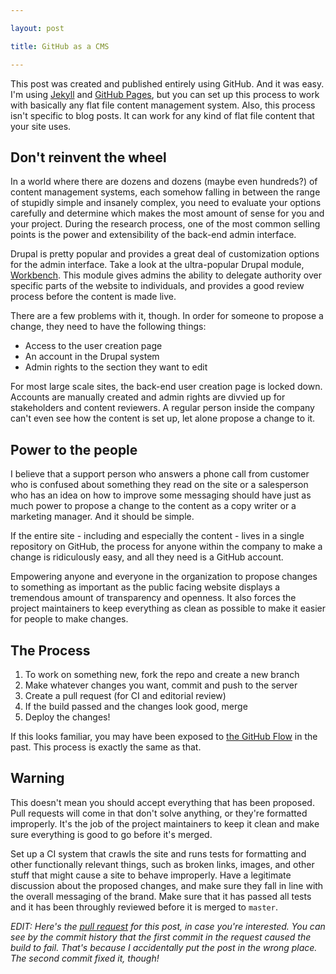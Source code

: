 ```yaml
---

layout: post

title: GitHub as a CMS

---
```


This post was created and published entirely using GitHub. And it was easy. I'm using [Jekyll](http://jekyllrb.com) and [GitHub Pages](http://pages.github.com/), but you can set up this process to work with basically any flat file content management system. Also, this process isn't specific to blog posts. It can work for any kind of flat file content that your site uses.

## Don't reinvent the wheel

In a world where there are dozens and dozens (maybe even hundreds?) of content management systems, each somehow falling in between the range of stupidly simple and insanely complex, you need to evaluate your options carefully and determine which makes the most amount of sense for you and your project. During the research process, one of the most common selling points is the power and extensibility of the back-end admin interface.

Drupal is pretty popular and provides a great deal of customization options for the admin interface. Take a look at the ultra-popular Drupal module, [Workbench](https://drupal.org/project/workbench). This module gives admins the ability to delegate authority over specific parts of the website to individuals, and provides a good review process before the content is made live.

There are a few problems with it, though. In order for someone to propose a change, they need to have the following things:

* Access to the user creation page
* An account in the Drupal system
* Admin rights to the section they want to edit

For most large scale sites, the back-end user creation page is locked down. Accounts are manually created and admin rights are divvied up for stakeholders and content reviewers. A regular person inside the company can't even see how the content is set up, let alone propose a change to it.

## Power to the people

I believe that a support person who answers a phone call from customer who is confused about something they read on the site or a salesperson who has an idea on how to improve some messaging should have just as much power to propose a change to the content as a copy writer or a marketing manager. And it should be simple.

If the entire site - including and especially the content - lives in a single repository on GitHub, the process for anyone within the company to make a change is ridiculously easy, and all they need is a GitHub account.

Empowering anyone and everyone in the organization to propose changes to something as important as the public facing website displays a tremendous amount of transparency and openness. It also forces the project maintainers to keep everything as clean as possible to make it easier for people to make changes.

## The Process

1. To work on something new, fork the repo and create a new branch
2. Make whatever changes you want, commit and push to the server
3. Create a pull request (for CI and editorial review)
4. If the build passed and the changes look good, merge
5. Deploy the changes!

If this looks familiar, you may have been exposed to [the GitHub Flow](http://scottchacon.com/2011/08/31/github-flow.html) in the past. This process is exactly the same as that.

## Warning

This doesn't mean you should accept everything that has been proposed. Pull requests will come in that don't solve anything, or they're formatted improperly. It's the job of the project maintainers to keep it clean and make sure everything is good to go before it's merged.

Set up a CI system that crawls the site and runs tests for formatting and other functionally relevant things, such as broken links, images, and other stuff that might cause a site to behave improperly. Have a legitimate discussion about the proposed changes, and make sure they fall in line with the overall messaging of the brand. Make sure that it has passed all tests and it has been throughly reviewed before it is merged to `master`.

*EDIT: Here's the [pull request](https://github.com/troyswanson/troyswanson.github.io/pull/20) for this post, in case you're interested. You can see by the commit history that the first commit in the request caused the build to fail. That's because I accidentally put the post in the wrong place. The second commit fixed it, though!*
